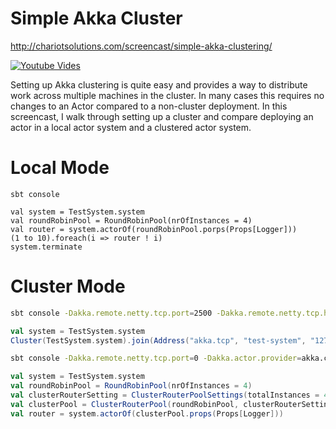 # Simple Akka Cluster

http://chariotsolutions.com/screencast/simple-akka-clustering/

[![Youtube Vides](http://img.youtube.com/vi/6RQb7Hz_TPw/0.jpg)](http://www.youtube.com/watch?v=6RQb7Hz_TPw)

Setting up Akka clustering is quite easy and provides a way to distribute work across multiple machines in the cluster. In many cases this requires no changes to an Actor compared to a non-cluster deployment. In this screencast, I walk through setting up a cluster and compare deploying an actor in a local actor system and a clustered actor system.

# Local Mode
```
sbt console
```
```
val system = TestSystem.system
val roundRobinPool = RoundRobinPool(nrOfInstances = 4)
val router = system.actorOf(roundRobinPool.porps(Props[Logger]))
(1 to 10).foreach(i => router ! i)
system.terminate
```

# Cluster Mode
```bash
sbt console -Dakka.remote.netty.tcp.port=2500 -Dakka.remote.netty.tcp.host=127.0.0.1 -Dakka.actor.provider=akka.cluster.ClusterActorRefProvider
```
```scala
val system = TestSystem.system
Cluster(TestSystem.system).join(Address("akka.tcp", "test-system", "127.0.0.1", 2500))
```
```bash
sbt console -Dakka.remote.netty.tcp.port=0 -Dakka.actor.provider=akka.cluster.ClusterActorRefProvider -Dakka.cluster.seed-nodes.0=akka.tcp://test-system@127.0.0.1:2500
```
```scala
val system = TestSystem.system
val roundRobinPool = RoundRobinPool(nrOfInstances = 4)
val clusterRouterSetting = ClusterRouterPoolSettings(totalInstances = 4, maxInstancesPerNode = 2, allowLocalRoutees = true, useRole = None)
val clusterPool = ClusterRouterPool(roundRobinPool, clusterRouterSetting)
val router = system.actorOf(clusterPool.props(Props[Logger]))
```
